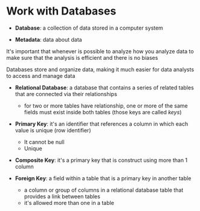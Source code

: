 # Work with Databases

* **Database**: a collection of data stored in a computer system

* **Metadata**: data about data

It's important that whenever is possible to analyze how you analyze data to make sure that the analysis is efficient and there is no biases

Databases store and organize data, making it much easier for data analysts to access and manage data

* **Relational Database**: a database that contains a series of related tables that are connected via their relationships
    * for two or more tables have relationship, one or more of the same fields must exist inside both tables (those keys are called *keys*)

* **Primary Key**: it's an identifier that references a column in which each value is unique (row identifier)
    * It cannot be null
    * Unique

* **Composite Key**: it's a primary key that is construct using more than 1 column

* **Foreign Key**: a field within a table that is a primary key in another table
    * a column or group of columns in a relational database table that provides a link between tables
    * it's allowed more than one in a table
